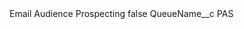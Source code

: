 <?xml version="1.0" encoding="UTF-8"?>
<CustomMetadata xmlns="http://soap.sforce.com/2006/04/metadata" xmlns:xsi="http://www.w3.org/2001/XMLSchema-instance" xmlns:xsd="http://www.w3.org/2001/XMLSchema">
    <label>Email Audience Prospecting</label>
    <protected>false</protected>
    <values>
        <field>QueueName__c</field>
        <value xsi:type="xsd:string">PAS</value>
    </values>
</CustomMetadata>
